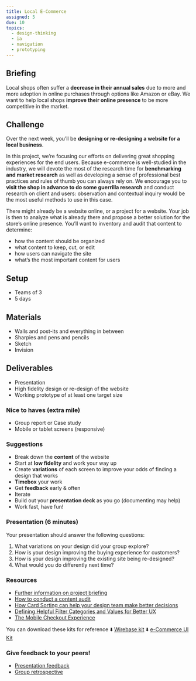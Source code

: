 ```yaml
---
title: Local E-Commerce
assigned: 5
due: 10
topics:
  - design-thinking
  - ia
  - navigation
  - prototyping
---
```


## Briefing
Local shops often suffer a **decrease in their annual sales** due to more and more adoption in online purchases through options like Amazon or eBay. We want to help local shops **improve their online presence** to be more competitive in the market. 

## Challenge
Over the next week, you’ll be **designing or re-designing a website for a local business**.

In this project, we’re focusing our efforts on delivering great shopping experiences for the end users. Because e-commerce is well-studied in the industry, we will devote the most of the research time for **benchmarking and market research** as well as developing a sense of professional best practices and rules of thumb you can always rely on. We encourage you to **visit the shop in advance to do some guerrilla research** and conduct research on client and users: observation and contextual inquiry would be the most useful methods to use in this case.

There might already be a website online, or a project for a website. Your job is then to analyze what is already there and propose a better solution for the store’s online presence.
You’ll want to inventory and audit that content to determine:

- how the content should be organized
- what content to keep, cut, or edit
- how users can navigate the site
- what’s the most important content for users

## Setup
- Teams of 3
- 5 days

## Materials
- Walls and post-its and everything in between
- Sharpies and pens and pencils
- Sketch
- Invision

## Deliverables
- Presentation
- High fidelity design or re-design of the website
- Working prototype of at least one target size

### Nice to haves (extra mile)
- Group report or Case study 
- Mobile or tablet screens (responsive)

### Suggestions
- Break down the **content** of the website
- Start at **low fidelity** and work your way up
- Create **variations** of each screen to improve your odds of finding a design that works
- **Timebox** your work
- Get **feedback** early & often
- Iterate
- Build out your **presentation deck** as you go (documenting may help)
- Work fast, have fun!

### Presentation (6 minutes)
Your presentation should answer the following questions:

1. What variations on your design did your group explore?
2. How is your design improving the buying experience for customers?
3. How is your design improving the existing site being re-designed?
4. What would you do differently next time?

### Resources
- [Further information on project briefing](http://materials.ironhack.com/s/B13_Gmka7)
- [How to conduct a content audit](https://uxmastery.com/how-to-conduct-a-content-audit/)
- [How Card Sorting can help your design team make better decisions](https://medium.muz.li/how-card-sorting-can-help-your-design-team-make-better-decisions-86c0456ed02c)
- [Defining Helpful Filter Categories and Values for Better UX](https://www.nngroup.com/articles/filter-categories-values)
- [The Mobile Checkout Experience](https://www.nngroup.com/articles/mobile-checkout-ux/)

You can download these kits for reference
⬇️ [Wirebase kit](https://s3-eu-west-1.amazonaws.com/ih-uxui-resources/wirebase.sketch)
⬇️ [e-Commerce UI Kit](https://s3-eu-west-1.amazonaws.com/ih-uxui-resources/fashion_e-commerce_UIKit.sketch)

### Give feedback to your peers!
- [Presentation feedback](https://drive.google.com/drive/u/2/folders/1bHpX701sjIdgCYis4T5matW4OBYquLxY)
- [Group retrospective](https://drive.google.com/drive/u/2/folders/1zt7u5MYLNAqXHDQ8yPnrd5jlx-YvLRLX)
